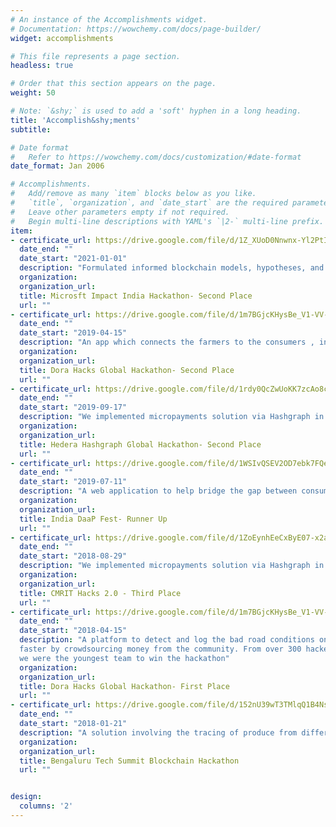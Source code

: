 ```yaml
---
# An instance of the Accomplishments widget.
# Documentation: https://wowchemy.com/docs/page-builder/
widget: accomplishments

# This file represents a page section.
headless: true

# Order that this section appears on the page.
weight: 50

# Note: `&shy;` is used to add a 'soft' hyphen in a long heading.
title: 'Accomplish&shy;ments'
subtitle:

# Date format
#   Refer to https://wowchemy.com/docs/customization/#date-format
date_format: Jan 2006

# Accomplishments.
#   Add/remove as many `item` blocks below as you like.
#   `title`, `organization`, and `date_start` are the required parameters.
#   Leave other parameters empty if not required.
#   Begin multi-line descriptions with YAML's `|2-` multi-line prefix.
item:
- certificate_url: https://drive.google.com/file/d/1Z_XUoD0Nnwnx-Yl2PtIvr1Ah59WKu597/view?usp=sharing
  date_end: ""
  date_start: "2021-01-01"
  description: "Formulated informed blockchain models, hypotheses, and use cases."
  organization: 
  organization_url: 
  title: Microsft Impact India Hackathon- Second Place
  url: ""
- certificate_url: https://drive.google.com/file/d/1m7BGjcKHysBe_V1-VV-OH59j7C9scG7T/view?usp=sharing
  date_end: ""
  date_start: "2019-04-15"
  description: "An app which connects the farmers to the consumers , in which the real time crop health monitoring ensures that pesticide free crops are grown. Real time analytics is given to the farmer along with Smart Contract for bidding and fund transfer features"
  organization: 
  organization_url: 
  title: Dora Hacks Global Hackathon- Second Place
  url: ""
- certificate_url: https://drive.google.com/file/d/1rdy0QcZwUoKK7zcAo8cJ0xj9_smeUjHm/view?usp=sharing
  date_end: ""
  date_start: "2019-09-17"
  description: "We implemented micropayments solution via Hashgraph in which a locked-in amount from contractors will go to citizen charter fund for improper completion of government funded projects."
  organization: 
  organization_url: 
  title: Hedera Hashgraph Global Hackathon- Second Place
  url: ""
- certificate_url: https://drive.google.com/file/d/1WSIvQSEV2OD7ebk7FQehZfJN8osJrPby/view?usp=sharing
  date_end: ""
  date_start: "2019-07-11"
  description: "A web application to help bridge the gap between consumer and producer."
  organization: 
  organization_url: 
  title: India DaaP Fest- Runner Up
  url: ""
- certificate_url: https://drive.google.com/file/d/1ZoEynhEeCxByE07-x2alEi7c4zWKG_Qz/view?usp=sharing
  date_end: ""
  date_start: "2018-08-29"
  description: "We implemented micropayments solution via Hashgraph in which a locked-in amount from contractors will go to citizen charter fund for improper completion of government funded projects."
  organization: 
  organization_url: 
  title: CMRIT Hacks 2.0 - Third Place
  url: ""
- certificate_url: https://drive.google.com/file/d/1m7BGjcKHysBe_V1-VV-OH59j7C9scG7T/view?usp=sharing
  date_end: ""
  date_start: "2018-04-15"
  description: "A platform to detect and log the bad road conditions on a blockchain platform so that it can be fixed
  faster by crowdsourcing money from the community. From over 300 hackers, from various MNC's
  we were the youngest team to win the hackathon"
  organization: 
  organization_url: 
  title: Dora Hacks Global Hackathon- First Place
  url: ""
- certificate_url: https://drive.google.com/file/d/152nU39wT3TMlqQ1B4NsGaQs0HZItGDtp/view?usp=sharing
  date_end: ""
  date_start: "2018-01-21"
  description: "A solution involving the tracing of produce from different vendors both locally as well as internationally"
  organization: 
  organization_url: 
  title: Bengaluru Tech Summit Blockchain Hackathon
  url: ""


design:
  columns: '2' 
---
```


